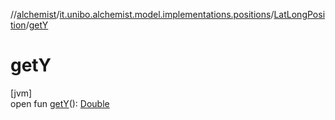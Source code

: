 //[alchemist](../../../index.md)/[it.unibo.alchemist.model.implementations.positions](../index.md)/[LatLongPosition](index.md)/[getY](get-y.md)

# getY

[jvm]\
open fun [getY](get-y.md)(): [Double](https://kotlinlang.org/api/latest/jvm/stdlib/kotlin/-double/index.html)
